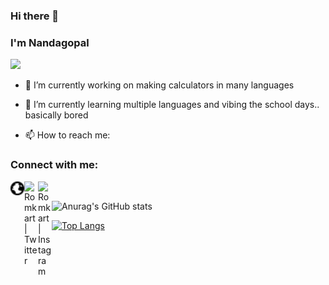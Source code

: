 ### Hi there 👋

### I'm Nandagopal

![](https://komarev.com/ghpvc/?username=RomKart&label=PROFILE+VIEWS)

- 🔭 I’m currently working on making calculators in many languages

- 🌱 I’m currently learning multiple languages and vibing the school days.. basically bored

- 📫 How to reach me: 
### Connect with me:

[<img align="left" alt="https://romkart.github.io/" width="22px" src="https://raw.githubusercontent.com/iconic/open-iconic/master/svg/globe.svg" />][website]

[<img align="left" alt="Romkart | Twitter" width="22px" src="https://iconmonstr.com/wp-content/g/gd/makefg.php?i=../assets/preview/2012/png/iconmonstr-twitter-1.png&r=54&g=215&b=255" />][twitter]
[<img align="left" alt="Romkart | Instagram" width="22px" src="https://raw.githubusercontent.com/rahuldkjain/github-profile-readme-generator/master/src/images/icons/Social/instagram.svg" />][instagram]

<br />

![Anurag's GitHub stats](https://github-readme-stats.vercel.app/api?username=RomKart&hide_border=enabled&theme=radical&show_icons=true)

[![Top Langs](https://github-readme-stats.vercel.app/api/top-langs/?username=RomKart&layout=compact&hide_border=enabled&theme=radical)](https://github.com/anuraghazra/github-readme-stats)


[website]: https://romkart.github.io/
[twitter]: https://twitter.com/RomKartDev
[instagram]: https://www.instagram.com/romkart.py/

<!--
- 💬 Ask me about ...
- 😄 Pronouns: ...
- ⚡ Fun fact: ...
-->


